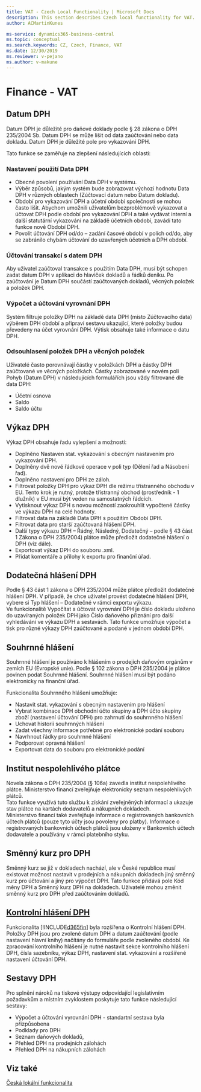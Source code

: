 ```yaml
---
title: VAT - Czech Local Functionality | Microsoft Docs
description: This section describes Czech local functionality for VAT.
author: ACMartinKunes

ms-service: dynamics365-business-central
ms.topic: conceptual
ms.search.keywords: CZ, Czech, Finance, VAT
ms.date: 12/30/2019
ms.reviewer: v-pejano
ms.author: v-makune
---
```


# Finance - VAT

## Datum DPH

Datum DPH je důležité pro daňové doklady podle § 28 zákona o DPH 235/2004 Sb. Datum DPH se může lišit od data zaúčtování nebo data dokladu. Datum DPH je důležité pole pro vykazování DPH.

Tato funkce se zaměřuje na zlepšení následujících oblastí:

### Nastavení použití Data DPH

- Obecné povolení používání Data DPH v systému.
- Výběr způsobů, jakým systém bude zobrazovat výchozí hodnotu Data DPH v různých oblastech (Zúčtovací datum nebo Datum dokladu).
- Období pro vykazování DPH a účetní období společnosti se mohou často lišit. Abychom umožnili uživatelům bezproblémově vykazovat a účtovat DPH podle období pro vykazování DPH a také vydávat interní a další statutární vykazování na základě účetních období, zavádí tato funkce nově Období DPH.
- Povolit účtování DPH od/do – zadání časové období v polích od/do, aby se zabránilo chybám účtování do uzavřených účetních a DPH období.

### Účtování transakcí s datem DPH  

Aby uživatel zaúčtoval transakce s použitím Data DPH, musí být schopen zadat datum DPH v aplikaci do hlaviček dokladů a řádků deníku.
Po zaúčtování je Datum DPH součástí zaúčtovaných dokladů, věcných položek a položek DPH.

### Výpočet a účtování vyrovnání DPH

Systém filtruje položky DPH na základě data DPH (místo Zúčtovacího data) výběrem DPH období a připraví sestavu ukazující, které položky budou převedeny na účet vyrovnání DPH. Výtisk obsahuje také informace o datu DPH.

### Odsouhlasení položek DPH a věcných položek  

Uživatelé často porovnávají částky v položkách DPH a částky DPH zaúčtované ve věcných položkách.
Částky zobrazované v novém poli Pohyb (Datum DPH) v následujících formulářích jsou vždy filtrované dle data DPH:

- Účetní osnova
- Saldo
- Saldo účtu

## Výkaz DPH

Výkaz DPH obsahuje řadu vylepšení a možností:

- Doplněno Nastaven stat. vykazování s obecným nastavením pro vykazování DPH.
- Doplněny dvě nové řádkové operace v poli typ (Dělení řad a Násobení řad).
- Doplněno nastavení pro DPH ze záloh.
- Filtrovat položky DPH pro výkaz DPH dle režimu třístranného obchodu v EU. Tento krok je nutný, protože třístranný obchod (prostředník - 1 dlužník) v EU musí být veden na samostatných řádcích. 
- Vytisknout výkaz DPH s novou možností zaokrouhlit vypočtené částky ve výkazu DPH na celé hodnoty.
- Filtrovat data na základě Data DPH s použitím Období DPH.
- Filtrovat data pro starší zaúčtovaná hlášení DPH.
- Další typy výkazu DPH – Řádný, Následný, Dodatečný – podle § 43 část 1 Zákona o DPH 235/2004) plátce může předložit dodatečné hlášení o DPH (viz dále).
- Exportovat výkaz DPH do souboru .xml.
- Přidat komentáře a přílohy k exportu pro finanční úřad.

## Dodatečná hlášení DPH  

Podle § 43 část 1 zákona o DPH 235/2004 může plátce předložit dodatečné hlášení DPH. V případě, že chce uživatel provést dodatečné hlášení DPH, vybere si Typ hlášení – Dodatečné v rámci exportu výkazu.  
Ve funkcionalitě Vypočítat a účtovat vyrovnání DPH je číslo dokladu uloženo do uzavíraných položek DPH jako Číslo daňového přiznání  pro další vyhledávání ve výkazu DPH a sestavách. Tato funkce umožňuje výpočet a tisk pro různé výkazy DPH zaúčtované a podané v jednom období DPH.

## Souhrnné hlášení  

Souhrnné hlášení je používáno k hlášením o prodejích daňovým orgánům v zemích EU (Evropské unie). Podle § 102 zákona o DPH 235/2004 je plátce povinen podat Souhrnné hlášení. Souhrnné hlášení musí být podáno elektronicky na finanční úřad.  

Funkcionalita Souhrnného hlášení umožňuje:

- Nastavit stat. vykazování s obecným nastavením pro hlášení
- Vybrat kombinace DPH obchodní účto skupiny a DPH účto skupiny zboží (nastavení účtování DPH) pro zahrnutí do souhrnného hlášení
- Uchovat historii souhrnných hlášení
- Zadat všechny informace potřebné pro elektronické podání souboru
- Navrhnout řádky pro souhrnné hlášení
- Podporovat opravná hlášení
- Exportovat data do souboru pro elektronické podání

## Institut nespolehlivého plátce  

Novela zákona o DPH 235/2004 (§ 106a) zavedla institut nespolehlivého plátce. Ministerstvo financí zveřejňuje elektronicky seznam nespolehlivých plátců.  
Tato funkce využívá tuto službu k získání zveřejněných informací a ukazuje stav plátce na kartách dodavatelů a nákupních dokladech.  
Ministerstvo financí také zveřejňuje informace o registrovaných bankovních účtech plátců (pouze tyto účty jsou povoleny pro platby). Informace o registrovaných bankovních účtech plátců jsou uloženy v Bankovních účtech dodavatele a používány v rámci platebního styku.

## Směnný kurz pro DPH  

Směnný kurz se již v dokladech nachází, ale v České republice musí existovat možnost nastavit v prodejních a nákupních dokladech jiný směnný kurz pro účtování a jiný pro výpočet DPH. Tato funkce přidává pole Kód měny DPH a Směnný kurz DPH na dokladech.  Uživatelé mohou změnit směnný kurz pro DPH před zaúčtováním dokladů.  

## [Kontrolní hlášení DPH](vat-control-report.md)

Funkcionalita [!INCLUDE[d365fin](../../includes/d365fin_md.md)] byla rozšířena o Kontrolní hlášení DPH. Položky DPH jsou pro zvolené datum DPH a datum zaúčtování (podle nastavení hlavní knihy) načítány do formuláře podle zvoleného období.  Ke zpracování kontrolního hlášení je nutné nastavit sekce kontrolního hlášení DPH, čísla sazebníku, výkaz DPH, nastavení  stat. vykazování a rozšířené nastavení účtování DPH.

## Sestavy DPH

Pro splnění nároků na tiskové výstupy odpovídající legislativním požadavkům a místním zvyklostem poskytuje tato funkce následující sestavy:  

- Výpočet a účtování vyrovnání DPH - standartní sestava byla přizpůsobena
- Podklady pro DPH
- Seznam daňových dokladů,
- Přehled DPH na prodejních  zálohách
- Přehled DPH na  nákupních  zálohách

## Viz také

[Česká lokální funkcionalita](czech-local-functionality.md)  
